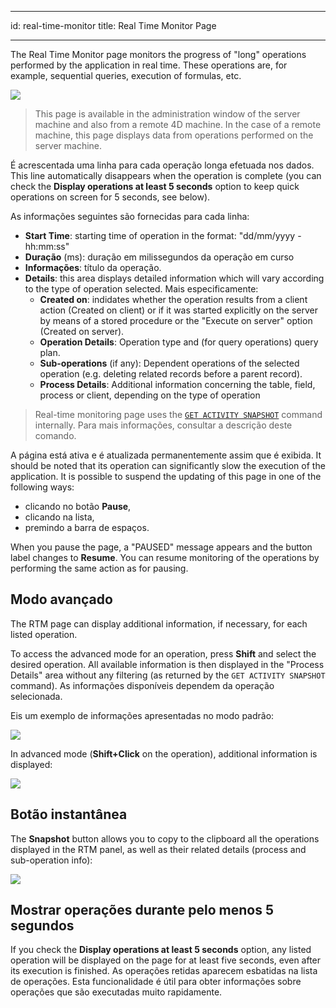 - - -
id: real-time-monitor title: Real Time Monitor Page
- - -


The Real Time Monitor page monitors the progress of "long" operations performed by the application in real time. These operations are, for example, sequential queries, execution of formulas, etc.

![](../assets/en/Admin/server-admin-monitor-page.png)
> This page is available in the administration window of the server machine and also from a remote 4D machine. In the case of a remote machine, this page displays data from operations performed on the server machine.

É acrescentada uma linha para cada operação longa efetuada nos dados. This line automatically disappears when the operation is complete (you can check the **Display operations at least 5 seconds** option to keep quick operations on screen for 5 seconds, see below).

As informações seguintes são fornecidas para cada linha:

- **Start Time**: starting time of operation in the format: "dd/mm/yyyy - hh:mm:ss"
- **Duração** (ms): duração em milissegundos da operação em curso
- **Informações**: título da operação.
- **Details**: this area displays detailed information which will vary according to the type of operation selected. Mais especificamente:
    + **Created on**: indidates whether the operation results from a client action (Created on client) or if it was started explicitly on the server by means of a stored procedure or the "Execute on server" option (Created on server).
    + **Operation Details**: Operation type and (for query operations) query plan.
    + **Sub-operations** (if any): Dependent operations of the selected operation (e.g. deleting related records before a parent record).
    + **Process Details**: Additional information concerning the table, field, process or client, depending on the type of operation

> Real-time monitoring page uses the [`GET ACTIVITY SNAPSHOT`](https://doc.4d.com/4dv19/help/command/en/page1277.html) command internally. Para mais informações, consultar a descrição deste comando.

A página está ativa e é atualizada permanentemente assim que é exibida. It should be noted that its operation can significantly slow the execution of the application. It is possible to suspend the updating of this page in one of the following ways:

- clicando no botão **Pause**,
- clicando na lista,
- premindo a barra de espaços.

When you pause the page, a "PAUSED" message appears and the button label changes to **Resume**. You can resume monitoring of the operations by performing the same action as for pausing.

## Modo avançado

The RTM page can display additional information, if necessary, for each listed operation.

To access the advanced mode for an operation, press **Shift** and select the desired operation. All available information is then displayed in the "Process Details" area without any filtering (as returned by the `GET ACTIVITY SNAPSHOT` command). As informações disponíveis dependem da operação selecionada.

Eis um exemplo de informações apresentadas no modo padrão:

![](../assets/en/Admin/server-admin-monitor-adv1.png)


In advanced mode (**Shift+Click** on the operation), additional information is displayed:

![](../assets/en/Admin/server-admin-monitor-adv2.png)

## Botão instantânea

The **Snapshot** button allows you to copy to the clipboard all the operations displayed in the RTM panel, as well as their related details (process and sub-operation info):

![](../assets/en/Admin/server-admin-monitor-snapshot.png)


## Mostrar operações durante pelo menos 5 segundos

If you check the **Display operations at least 5 seconds** option, any listed operation will be displayed on the page for at least five seconds, even after its execution is finished. As operações retidas aparecem esbatidas na lista de operações. Esta funcionalidade é útil para obter informações sobre operações que são executadas muito rapidamente.
